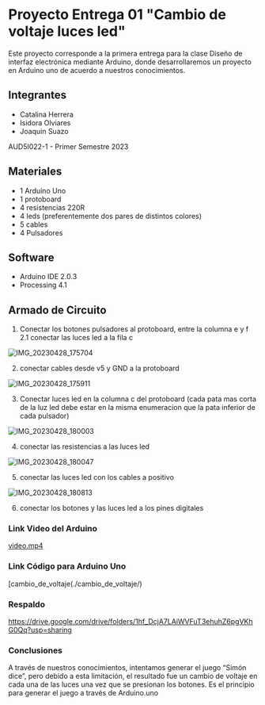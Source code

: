 # Proyecto Entrega 01 "Cambio de voltaje luces led"

Este proyecto corresponde a la primera entrega para la clase Diseño de interfaz electrónica mediante Arduino, donde desarrollaremos un proyecto en Arduino uno de acuerdo a nuestros conocimientos.

## Integrantes

- Catalina Herrera
- Isidora Olviares
- Joaquin Suazo

AUD5I022-1 - Primer Semestre 2023

## Materiales

- 1 Arduino Uno
- 1 protoboard
- 4 resistencias 220R
- 4 leds (preferentemente dos pares de distintos colores)
- 5 cables
- 4 Pulsadores

## Software

- Arduino IDE 2.0.3
- Processing 4.1

## Armado de Circuito

1. Conectar los botones pulsadores al protoboard, entre la columna e y f
   2.1 conectar las luces led a la fila c

![IMG_20230428_175704](https://user-images.githubusercontent.com/128843818/235262026-37edf61e-9af8-410b-a3c1-8c904824a000.jpg)

2. conectar cables desde v5 y GND a la protoboard

![IMG_20230428_175911](https://user-images.githubusercontent.com/128843818/235262245-b360665c-53b4-4510-9a48-2b6d0b280712.jpg)

3. Conectar luces led en la columna c del protoboard (cada pata mas corta de la luz led debe estar en la misma enumeracion que la pata inferior de cada pulsador)

![IMG_20230428_180003](https://user-images.githubusercontent.com/128843818/235262281-15e0fcdb-3a53-4d57-9a40-117c6024ab39.jpg)

4.  conectar las resistencias a las luces led

![IMG_20230428_180047](https://user-images.githubusercontent.com/128843818/235262327-19545176-77e6-4522-845e-88ca65177dc3.jpg)

5.  conectar las luces led con los cables a positivo

![IMG_20230428_180813](https://user-images.githubusercontent.com/128843818/235262378-90094f48-820b-4b92-9146-9ffa74a1ac66.jpg)

6.  conectar los botones y las luces led a los pines digitales

### Link Video del Arduino

[video.mp4](./video.mp4)

### Link Código para Arduino Uno

[cambio_de_voltaje(./cambio_de_voltaje/)

### Respaldo

https://drive.google.com/drive/folders/1hf_DcjA7LAiWVFuT3ehuhZ6pgVKhG0Qq?usp=sharing

### Conclusiones

A través de nuestros conocimientos, intentamos generar el juego “Simón dice”, pero debido a esta limitación, el resultado fue un cambio de voltaje en cada una de las luces una vez que se presionan los botones. Es el principio para generar el juego a través de Arduino.uno
